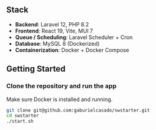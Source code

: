 ## Stack

- **Backend**: Laravel 12, PHP 8.2
- **Frontend**: React 19, Vite, MUI 7
- **Queue / Scheduling**: Laravel Scheduler + Cron
- **Database**: MySQL 8 (Dockerized)
- **Containerization**: Docker + Docker Compose

## Getting Started

### Clone the repository and run the app

Make sure Docker is installed and running.

```bash
git clone git@github.com:gaburielcasado/swstarter.git
cd swstarter
./start.sh
```
